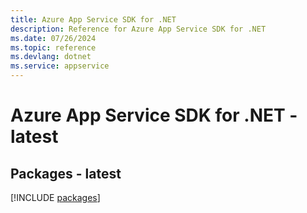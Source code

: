 ```yaml
---
title: Azure App Service SDK for .NET
description: Reference for Azure App Service SDK for .NET
ms.date: 07/26/2024
ms.topic: reference
ms.devlang: dotnet
ms.service: appservice
---
```

# Azure App Service SDK for .NET - latest
## Packages - latest
[!INCLUDE [packages](app-service-index.md)]